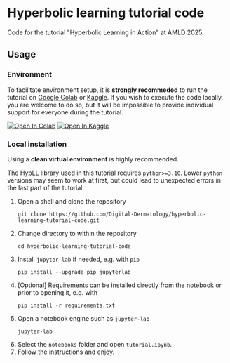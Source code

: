 # Hyperbolic learning tutorial code

Code for the tutorial "Hyperbolic Learning in Action" at AMLD 2025.

## Usage

### Environment

To facilitate environment setup,
it is **strongly recommeded** to run the tutorial on [Google Colab](https://colab.research.google.com) or [Kaggle](https://www.kaggle.com).
If you wish to execute the code locally, you are welcome to do so,
but it will be impossible to provide individual support for everyone
during the tutorial.

[![Open In Colab](https://colab.research.google.com/assets/colab-badge.svg)](https://colab.research.google.com/github/Digital-Dermatology/hyperbolic-learning-tutorial-code/blob/main/notebooks/tutorial.ipynb)
[![Open In Kaggle](https://img.shields.io/badge/Open%20in%20Kaggle-blue?logo=kaggle&&labelColor=gray)
](https://kaggle.com/kernels/welcome?src=https://github.com/Digital-Dermatology/hyperbolic-learning-tutorial-code/blob/main/notebooks/tutorial.ipynb)

### Local installation

Using a **clean virtual environment** is highly recommended.

The HypLL library used in this tutorial requires `python>=3.10`.
Lower `python` versions may seem to work at first,
but could lead to unexpected errors in the last part of the tutorial.

1. Open a shell and clone the repository
	```
	git clone https://github.com/Digital-Dermatology/hyperbolic-learning-tutorial-code.git
	```
1. Change directory to within the repository
	```
	cd hyperbolic-learning-tutorial-code
	```
1. Install `jupyter-lab` if needed, e.g. with `pip`
	```
	pip install --upgrade pip jupyterlab
	```
1. [Optional] Requirements can be installed directly from the notebook
	or prior to opening it, e.g. with
	```
	pip install -r requirements.txt
	```
1. Open a notebook engine such as `jupyter-lab`
	```
	jupyter-lab
	```
1. Select the `notebooks` folder and open `tutorial.ipynb`.
1. Follow the instructions and enjoy.
